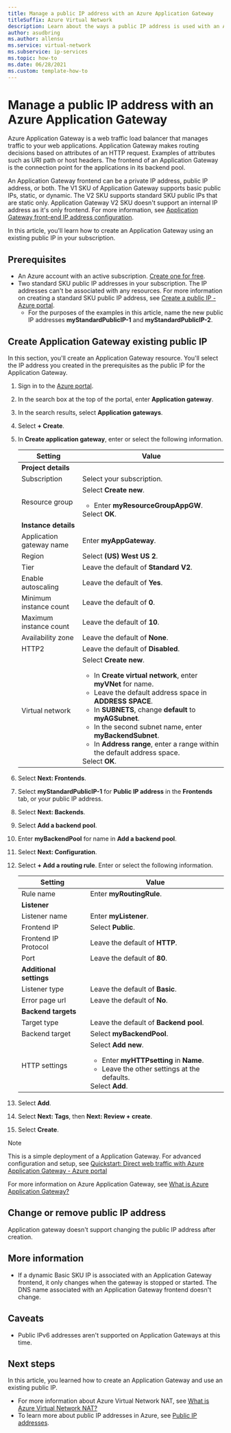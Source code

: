 ```yaml
---
title: Manage a public IP address with an Azure Application Gateway
titleSuffix: Azure Virtual Network
description: Learn about the ways a public IP address is used with an Azure Application Gateway and how to change and manage the configuration.
author: asudbring
ms.author: allensu
ms.service: virtual-network
ms.subservice: ip-services
ms.topic: how-to 
ms.date: 06/28/2021
ms.custom: template-how-to 
---
```


# Manage a public IP address with an Azure Application Gateway

Azure Application Gateway is a web traffic load balancer that manages traffic to your web applications. Application Gateway makes routing decisions based on attributes of an HTTP request. Examples of attributes such as URI path or host headers.  The frontend of an Application Gateway is the connection point for the applications in its backend pool. 

An Application Gateway frontend can be a private IP address, public IP address, or both.  The V1 SKU of Application Gateway supports basic public IPs, static, or dynamic.  The V2 SKU supports standard SKU public IPs that are static only. Application Gateway V2 SKU doesn't support an internal IP address as it's only frontend.  For more information, see [Application Gateway front-end IP address configuration](../application-gateway/configuration-front-end-ip.md).  

In this article, you'll learn how to create an Application Gateway using an existing public IP in your subscription. 

## Prerequisites

- An Azure account with an active subscription. [Create one for free](https://azure.microsoft.com/free/?ref=microsoft.com&utm_source=microsoft.com&utm_medium=docs&utm_campaign=visualstudio).
- Two standard SKU public IP addresses in your subscription. The IP addresses can't be associated with any resources. For more information on creating a standard SKU public IP address, see [Create a public IP - Azure portal](create-public-ip-portal.md).
    - For the purposes of the examples in this article, name the new public IP addresses **myStandardPublicIP-1** and **myStandardPublicIP-2**.

## Create Application Gateway existing public IP

In this section, you'll create an Application Gateway resource. You'll select the IP address you created in the prerequisites as the public IP for the Application Gateway.

1. Sign in to the [Azure portal](https://portal.azure.com).

2. In the search box at the top of the portal, enter **Application gateway**.

3. In the search results, select **Application gateways**.

4. Select **+ Create**.

5. In **Create application gateway**, enter or select the following information.

    | Setting | Value |
    | ------- | ----- |
    | **Project details** |   |
    | Subscription | Select your subscription. |
    | Resource group | Select **Create new**.<ul><li>Enter **myResourceGroupAppGW**.</li></ul>Select **OK**. |
    | **Instance details** |   |
    | Application gateway name | Enter **myAppGateway**. |
    | Region | Select **(US) West US 2**. |
    | Tier | Leave the default of **Standard V2**. |
    | Enable autoscaling | Leave the default of **Yes**. |
    | Minimum instance count | Leave the default of **0**. |
    | Maximum instance count | Leave the default of **10**. |
    | Availability zone | Leave the default of **None**. |
    | HTTP2 | Leave the default of **Disabled**. |
    | Virtual network | Select **Create new**. <ul><li>In **Create virtual network**, enter **myVNet** for name.</li><li>Leave the default address space in **ADDRESS SPACE**.</li><li>In **SUBNETS**, change **default** to **myAGSubnet**.</li><li>In the second subnet name, enter **myBackendSubnet**.</li><li>In **Address range**, enter a range within the default address space.</li></ul>Select **OK**.|

6. Select **Next: Frontends**.

7. Select **myStandardPublicIP-1** for **Public IP address** in the **Frontends** tab, or your public IP address.

8. Select **Next: Backends**. 

9. Select **Add a backend pool**.

10. Enter **myBackendPool** for name in **Add a backend pool**.

11. Select **Next: Configuration**.

12. Select **+ Add a routing rule**. Enter or select the following information.

    | Setting | Value |
    | ------- | ----- |
    | Rule name | Enter **myRoutingRule**. |
    | **Listener** |    |
    | Listener name | Enter **myListener**. |
    | Frontend IP | Select **Public**. |
    | Frontend IP Protocol | Leave the default of **HTTP**. |
    | Port | Leave the default of **80**. |
    | **Additional settings** |   |
    | Listener type | Leave the default of **Basic**. |
    | Error page url | Leave the default of **No**. |
    | **Backend targets** |    |
    | Target type | Leave the default of **Backend pool**. |
    | Backend target | Select **myBackendPool**. |
    | HTTP settings | Select **Add new**.<ul><li>Enter **myHTTPsetting** in **Name**.</li><li>Leave the other settings at the defaults.</li></ul>Select **Add**.|

13. Select **Add**.

14. Select **Next: Tags**, then **Next: Review + create**.

15. Select **Create**.

> [!NOTE]
> This is a simple deployment of a Application Gateway. For advanced configuration and setup, see [Quickstart: Direct web traffic with Azure Application Gateway - Azure portal](../application-gateway/quick-create-portal.md)
>
> For more information on Azure Application Gateway, see [What is Azure Application Gateway?](../application-gateway/overview.md)

## Change or remove public IP address

Application gateway doesn't support changing the public IP address after creation.

## More information

* If a dynamic Basic SKU IP is associated with an Application Gateway frontend, it only changes when the gateway is stopped or started. The DNS name associated with an Application Gateway frontend doesn't change. 

## Caveats

* Public IPv6 addresses aren't supported on Application Gateways at this time.  

## Next steps

In this article, you learned how to create an Application Gateway and use an existing public IP. 

- For more information about Azure Virtual Network NAT, see [What is Azure Virtual Network NAT?](./nat-gateway/nat-overview.md)
- To learn more about public IP addresses in Azure, see [Public IP addresses](public-ip-addresses.md).